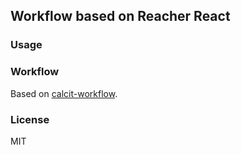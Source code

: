 
Workflow based on Reacher React
----

### Usage

### Workflow

Based on [calcit-workflow](https://github.com/mvc-works/calcit-workflow).

### License

MIT
